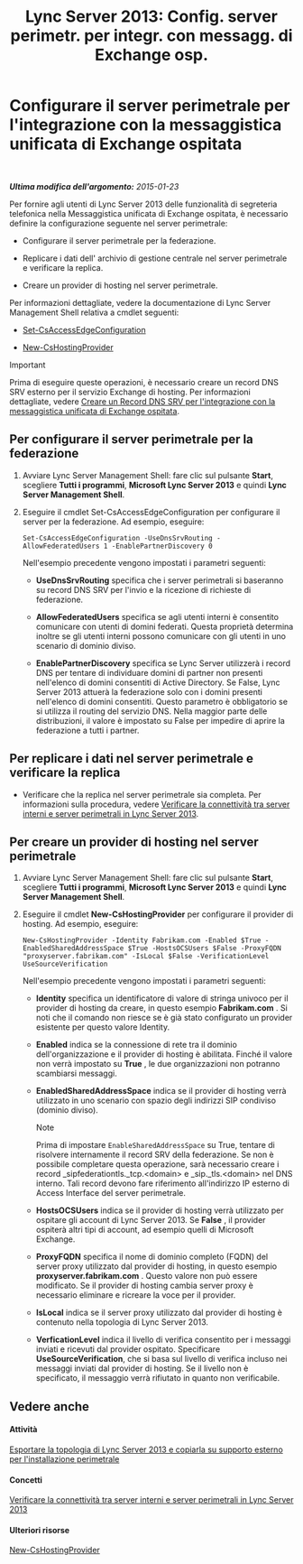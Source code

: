 ﻿---
title: "Lync Server 2013: Config. server perimetr. per integr. con messagg. di Exchange osp."
TOCTitle: Configurare il server perimetrale per l'integrazione con la messaggistica unificata di Exchange ospitata
ms:assetid: ede3f2f9-f412-418e-a705-8d8ec98176c5
ms:mtpsurl: https://technet.microsoft.com/it-it/library/Gg399075(v=OCS.15)
ms:contentKeyID: 49302378
ms.date: 08/24/2015
mtps_version: v=OCS.15
ms.translationtype: HT
---

# Configurare il server perimetrale per l'integrazione con la messaggistica unificata di Exchange ospitata

 

_**Ultima modifica dell'argomento:** 2015-01-23_

Per fornire agli utenti di Lync Server 2013 delle funzionalità di segreteria telefonica nella Messaggistica unificata di Exchange ospitata, è necessario definire la configurazione seguente nel server perimetrale:

  - Configurare il server perimetrale per la federazione.

  - Replicare i dati dell' archivio di gestione centrale nel server perimetrale e verificare la replica.

  - Creare un provider di hosting nel server perimetrale.

Per informazioni dettagliate, vedere la documentazione di Lync Server Management Shell relativa a cmdlet seguenti:

  - [Set-CsAccessEdgeConfiguration](https://docs.microsoft.com/en-us/powershell/module/skype/Set-CsAccessEdgeConfiguration)

  - [New-CsHostingProvider](https://docs.microsoft.com/en-us/powershell/module/skype/New-CsHostingProvider)

> [!IMPORTANT]  
> Prima di eseguire queste operazioni, è necessario creare un record DNS SRV esterno per il servizio Exchange di hosting. Per informazioni dettagliate, vedere <a href="lync-server-2013-create-a-dns-srv-record-for-integration-with-hosted-exchange-um.md">Creare un Record DNS SRV per l'integrazione con la messaggistica unificata di Exchange ospitata</a>.

## Per configurare il server perimetrale per la federazione

1.  Avviare Lync Server Management Shell: fare clic sul pulsante **Start**, scegliere **Tutti i programmi**, **Microsoft Lync Server 2013** e quindi **Lync Server Management Shell**.

2.  Eseguire il cmdlet Set-CsAccessEdgeConfiguration per configurare il server per la federazione. Ad esempio, eseguire:
    
        Set-CsAccessEdgeConfiguration -UseDnsSrvRouting -AllowFederatedUsers 1 -EnablePartnerDiscovery 0
    
    Nell'esempio precedente vengono impostati i parametri seguenti:
    
      - **UseDnsSrvRouting** specifica che i server perimetrali si baseranno su record DNS SRV per l'invio e la ricezione di richieste di federazione.
    
      - **AllowFederatedUsers** specifica se agli utenti interni è consentito comunicare con utenti di domini federati. Questa proprietà determina inoltre se gli utenti interni possono comunicare con gli utenti in uno scenario di dominio diviso.
    
      - **EnablePartnerDiscovery** specifica se Lync Server utilizzerà i record DNS per tentare di individuare domini di partner non presenti nell'elenco di domini consentiti di Active Directory. Se False, Lync Server 2013 attuerà la federazione solo con i domini presenti nell'elenco di domini consentiti. Questo parametro è obbligatorio se si utilizza il routing del servizio DNS. Nella maggior parte delle distribuzioni, il valore è impostato su False per impedire di aprire la federazione a tutti i partner.

## Per replicare i dati nel server perimetrale e verificare la replica

  - Verificare che la replica nel server perimetrale sia completa. Per informazioni sulla procedura, vedere [Verificare la connettività tra server interni e server perimetrali in Lync Server 2013](lync-server-2013-verify-connectivity-between-internal-servers-and-edge-servers.md).

## Per creare un provider di hosting nel server perimetrale

1.  Avviare Lync Server Management Shell: fare clic sul pulsante **Start**, scegliere **Tutti i programmi**, **Microsoft Lync Server 2013** e quindi **Lync Server Management Shell**.

2.  Eseguire il cmdlet **New-CsHostingProvider** per configurare il provider di hosting. Ad esempio, eseguire:
    
        New-CsHostingProvider -Identity Fabrikam.com -Enabled $True -EnabledSharedAddressSpace $True -HostsOCSUsers $False -ProxyFQDN "proxyserver.fabrikam.com" -IsLocal $False -VerificationLevel UseSourceVerification
    
    Nell'esempio precedente vengono impostati i parametri seguenti:
    
      - **Identity** specifica un identificatore di valore di stringa univoco per il provider di hosting da creare, in questo esempio **Fabrikam.com** . Si noti che il comando non riesce se è già stato configurato un provider esistente per questo valore Identity.
    
      - **Enabled** indica se la connessione di rete tra il dominio dell'organizzazione e il provider di hosting è abilitata. Finché il valore non verrà impostato su **True** , le due organizzazioni non potranno scambiarsi messaggi.
    
      - **EnabledSharedAddressSpace** indica se il provider di hosting verrà utilizzato in uno scenario con spazio degli indirizzi SIP condiviso (dominio diviso).
        

        > [!NOTE]
        > Prima di impostare <CODE>EnableSharedAddressSpace</CODE> su True, tentare di risolvere internamente il record SRV della federazione. Se non è possibile completare questa operazione, sarà necessario creare i record _sipfederationtls._tcp.&lt;domain&gt; e _sip._tls.&lt;domain&gt; nel DNS interno. Tali record devono fare riferimento all'indirizzo IP esterno di Access Interface del server perimetrale.

    
      - **HostsOCSUsers** indica se il provider di hosting verrà utilizzato per ospitare gli account di Lync Server 2013. Se **False** , il provider ospiterà altri tipi di account, ad esempio quelli di Microsoft Exchange.
    
      - **ProxyFQDN** specifica il nome di dominio completo (FQDN) del server proxy utilizzato dal provider di hosting, in questo esempio **proxyserver.fabrikam.com** . Questo valore non può essere modificato. Se il provider di hosting cambia server proxy è necessario eliminare e ricreare la voce per il provider.
    
      - **IsLocal** indica se il server proxy utilizzato dal provider di hosting è contenuto nella topologia di Lync Server 2013.
    
      - **VerficationLevel** indica il livello di verifica consentito per i messaggi inviati e ricevuti dal provider ospitato. Specificare **UseSourceVerification**, che si basa sul livello di verifica incluso nei messaggi inviati dal provider di hosting. Se il livello non è specificato, il messaggio verrà rifiutato in quanto non verificabile.

## Vedere anche

#### Attività

[Esportare la topologia di Lync Server 2013 e copiarla su supporto esterno per l'installazione perimetrale](lync-server-2013-export-your-topology-and-copy-it-to-external-media-for-edge-installation.md)  

#### Concetti

[Verificare la connettività tra server interni e server perimetrali in Lync Server 2013](lync-server-2013-verify-connectivity-between-internal-servers-and-edge-servers.md)  

#### Ulteriori risorse

[New-CsHostingProvider](https://docs.microsoft.com/en-us/powershell/module/skype/New-CsHostingProvider)

